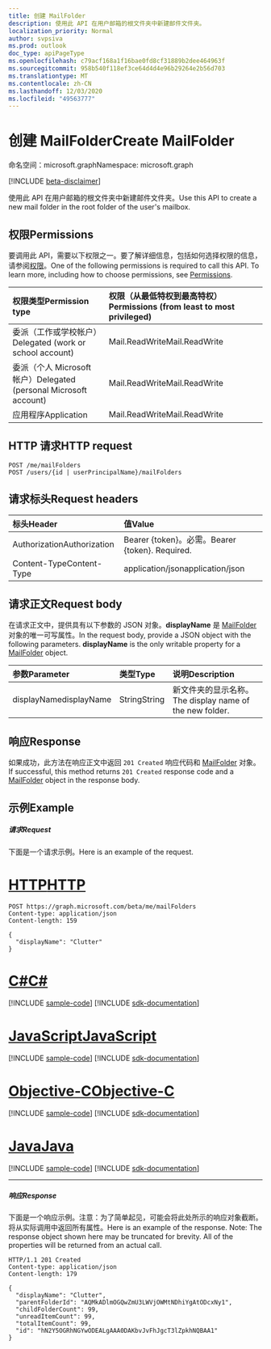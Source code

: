 ```yaml
---
title: 创建 MailFolder
description: 使用此 API 在用户邮箱的根文件夹中新建邮件文件夹。
localization_priority: Normal
author: svpsiva
ms.prod: outlook
doc_type: apiPageType
ms.openlocfilehash: c79acf168a1f16bae0fd8cf31889b2dee464963f
ms.sourcegitcommit: 958b540f118ef3ce64d4d4e96b29264e2b56d703
ms.translationtype: MT
ms.contentlocale: zh-CN
ms.lasthandoff: 12/03/2020
ms.locfileid: "49563777"
---
```

# <a name="create-mailfolder"></a><span data-ttu-id="a4333-103">创建 MailFolder</span><span class="sxs-lookup"><span data-stu-id="a4333-103">Create MailFolder</span></span>

<span data-ttu-id="a4333-104">命名空间：microsoft.graph</span><span class="sxs-lookup"><span data-stu-id="a4333-104">Namespace: microsoft.graph</span></span>

[!INCLUDE [beta-disclaimer](../../includes/beta-disclaimer.md)]

<span data-ttu-id="a4333-105">使用此 API 在用户邮箱的根文件夹中新建邮件文件夹。</span><span class="sxs-lookup"><span data-stu-id="a4333-105">Use this API to create a new mail folder in the root folder of the user's mailbox.</span></span>
## <a name="permissions"></a><span data-ttu-id="a4333-106">权限</span><span class="sxs-lookup"><span data-stu-id="a4333-106">Permissions</span></span>
<span data-ttu-id="a4333-p101">要调用此 API，需要以下权限之一。要了解详细信息，包括如何选择权限的信息，请参阅[权限](/graph/permissions-reference)。</span><span class="sxs-lookup"><span data-stu-id="a4333-p101">One of the following permissions is required to call this API. To learn more, including how to choose permissions, see [Permissions](/graph/permissions-reference).</span></span>

|<span data-ttu-id="a4333-109">权限类型</span><span class="sxs-lookup"><span data-stu-id="a4333-109">Permission type</span></span>      | <span data-ttu-id="a4333-110">权限（从最低特权到最高特权）</span><span class="sxs-lookup"><span data-stu-id="a4333-110">Permissions (from least to most privileged)</span></span>              |
|:--------------------|:---------------------------------------------------------|
|<span data-ttu-id="a4333-111">委派（工作或学校帐户）</span><span class="sxs-lookup"><span data-stu-id="a4333-111">Delegated (work or school account)</span></span> | <span data-ttu-id="a4333-112">Mail.ReadWrite</span><span class="sxs-lookup"><span data-stu-id="a4333-112">Mail.ReadWrite</span></span>    |
|<span data-ttu-id="a4333-113">委派（个人 Microsoft 帐户）</span><span class="sxs-lookup"><span data-stu-id="a4333-113">Delegated (personal Microsoft account)</span></span> | <span data-ttu-id="a4333-114">Mail.ReadWrite</span><span class="sxs-lookup"><span data-stu-id="a4333-114">Mail.ReadWrite</span></span>    |
|<span data-ttu-id="a4333-115">应用程序</span><span class="sxs-lookup"><span data-stu-id="a4333-115">Application</span></span> | <span data-ttu-id="a4333-116">Mail.ReadWrite</span><span class="sxs-lookup"><span data-stu-id="a4333-116">Mail.ReadWrite</span></span> |

## <a name="http-request"></a><span data-ttu-id="a4333-117">HTTP 请求</span><span class="sxs-lookup"><span data-stu-id="a4333-117">HTTP request</span></span>
<!-- { "blockType": "ignored" } -->
```http
POST /me/mailFolders
POST /users/{id | userPrincipalName}/mailFolders
```
## <a name="request-headers"></a><span data-ttu-id="a4333-118">请求标头</span><span class="sxs-lookup"><span data-stu-id="a4333-118">Request headers</span></span>
| <span data-ttu-id="a4333-119">标头</span><span class="sxs-lookup"><span data-stu-id="a4333-119">Header</span></span>       | <span data-ttu-id="a4333-120">值</span><span class="sxs-lookup"><span data-stu-id="a4333-120">Value</span></span> |
|:---------------|:--------|
| <span data-ttu-id="a4333-121">Authorization</span><span class="sxs-lookup"><span data-stu-id="a4333-121">Authorization</span></span>  | <span data-ttu-id="a4333-p102">Bearer {token}。必需。</span><span class="sxs-lookup"><span data-stu-id="a4333-p102">Bearer {token}. Required.</span></span>  |
| <span data-ttu-id="a4333-124">Content-Type</span><span class="sxs-lookup"><span data-stu-id="a4333-124">Content-Type</span></span>  | <span data-ttu-id="a4333-125">application/json</span><span class="sxs-lookup"><span data-stu-id="a4333-125">application/json</span></span>  |

## <a name="request-body"></a><span data-ttu-id="a4333-126">请求正文</span><span class="sxs-lookup"><span data-stu-id="a4333-126">Request body</span></span>
<span data-ttu-id="a4333-p103">在请求正文中，提供具有以下参数的 JSON 对象。**displayName** 是 [MailFolder](../resources/mailfolder.md) 对象的唯一可写属性。</span><span class="sxs-lookup"><span data-stu-id="a4333-p103">In the request body, provide a JSON object with the following parameters. **displayName** is the only writable property for a [MailFolder](../resources/mailfolder.md) object.</span></span>

| <span data-ttu-id="a4333-129">参数</span><span class="sxs-lookup"><span data-stu-id="a4333-129">Parameter</span></span>    | <span data-ttu-id="a4333-130">类型</span><span class="sxs-lookup"><span data-stu-id="a4333-130">Type</span></span>   |<span data-ttu-id="a4333-131">说明</span><span class="sxs-lookup"><span data-stu-id="a4333-131">Description</span></span>|
|:---------------|:--------|:----------|
|<span data-ttu-id="a4333-132">displayName</span><span class="sxs-lookup"><span data-stu-id="a4333-132">displayName</span></span>|<span data-ttu-id="a4333-133">String</span><span class="sxs-lookup"><span data-stu-id="a4333-133">String</span></span>|<span data-ttu-id="a4333-134">新文件夹的显示名称。</span><span class="sxs-lookup"><span data-stu-id="a4333-134">The display name of the new folder.</span></span>|

## <a name="response"></a><span data-ttu-id="a4333-135">响应</span><span class="sxs-lookup"><span data-stu-id="a4333-135">Response</span></span>

<span data-ttu-id="a4333-136">如果成功，此方法在响应正文中返回 `201 Created` 响应代码和 [MailFolder](../resources/mailfolder.md) 对象。</span><span class="sxs-lookup"><span data-stu-id="a4333-136">If successful, this method returns `201 Created` response code and a [MailFolder](../resources/mailfolder.md) object in the response body.</span></span>

## <a name="example"></a><span data-ttu-id="a4333-137">示例</span><span class="sxs-lookup"><span data-stu-id="a4333-137">Example</span></span>
##### <a name="request"></a><span data-ttu-id="a4333-138">请求</span><span class="sxs-lookup"><span data-stu-id="a4333-138">Request</span></span>
<span data-ttu-id="a4333-139">下面是一个请求示例。</span><span class="sxs-lookup"><span data-stu-id="a4333-139">Here is an example of the request.</span></span>

# <a name="http"></a>[<span data-ttu-id="a4333-140">HTTP</span><span class="sxs-lookup"><span data-stu-id="a4333-140">HTTP</span></span>](#tab/http)
<!-- {
  "blockType": "request",
  "name": "create_mailfolder_from_user"
}-->
```http
POST https://graph.microsoft.com/beta/me/mailFolders
Content-type: application/json
Content-length: 159

{
  "displayName": "Clutter"
}
```
# <a name="c"></a>[<span data-ttu-id="a4333-141">C#</span><span class="sxs-lookup"><span data-stu-id="a4333-141">C#</span></span>](#tab/csharp)
[!INCLUDE [sample-code](../includes/snippets/csharp/create-mailfolder-from-user-csharp-snippets.md)]
[!INCLUDE [sdk-documentation](../includes/snippets/snippets-sdk-documentation-link.md)]

# <a name="javascript"></a>[<span data-ttu-id="a4333-142">JavaScript</span><span class="sxs-lookup"><span data-stu-id="a4333-142">JavaScript</span></span>](#tab/javascript)
[!INCLUDE [sample-code](../includes/snippets/javascript/create-mailfolder-from-user-javascript-snippets.md)]
[!INCLUDE [sdk-documentation](../includes/snippets/snippets-sdk-documentation-link.md)]

# <a name="objective-c"></a>[<span data-ttu-id="a4333-143">Objective-C</span><span class="sxs-lookup"><span data-stu-id="a4333-143">Objective-C</span></span>](#tab/objc)
[!INCLUDE [sample-code](../includes/snippets/objc/create-mailfolder-from-user-objc-snippets.md)]
[!INCLUDE [sdk-documentation](../includes/snippets/snippets-sdk-documentation-link.md)]

# <a name="java"></a>[<span data-ttu-id="a4333-144">Java</span><span class="sxs-lookup"><span data-stu-id="a4333-144">Java</span></span>](#tab/java)
[!INCLUDE [sample-code](../includes/snippets/java/create-mailfolder-from-user-java-snippets.md)]
[!INCLUDE [sdk-documentation](../includes/snippets/snippets-sdk-documentation-link.md)]

---


##### <a name="response"></a><span data-ttu-id="a4333-145">响应</span><span class="sxs-lookup"><span data-stu-id="a4333-145">Response</span></span>
<span data-ttu-id="a4333-p104">下面是一个响应示例。注意：为了简单起见，可能会将此处所示的响应对象截断。将从实际调用中返回所有属性。</span><span class="sxs-lookup"><span data-stu-id="a4333-p104">Here is an example of the response. Note: The response object shown here may be truncated for brevity. All of the properties will be returned from an actual call.</span></span>
<!-- {
  "blockType": "response",
  "truncated": true,
  "@odata.type": "microsoft.graph.mailFolder"
} -->
```http
HTTP/1.1 201 Created
Content-type: application/json
Content-length: 179

{
  "displayName": "Clutter",
  "parentFolderId": "AQMkADlmOGQwZmU3LWVjOWMtNDhiYgAtODcxNy1",
  "childFolderCount": 99,
  "unreadItemCount": 99,
  "totalItemCount": 99,
  "id": "hN2Y5OGRhNGYwODEALgAAA0DAKbvJvFhJgcT3lZpkhNQBAA1"
}
```

<!-- uuid: 8fcb5dbc-d5aa-4681-8e31-b001d5168d79
2015-10-25 14:57:30 UTC -->
<!--
{
  "type": "#page.annotation",
  "description": "Create MailFolder",
  "keywords": "",
  "section": "documentation",
  "tocPath": "",
  "suppressions": [
  ]
}
-->


